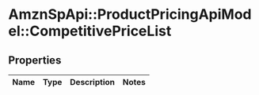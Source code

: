 # AmznSpApi::ProductPricingApiModel::CompetitivePriceList

## Properties
Name | Type | Description | Notes
------------ | ------------- | ------------- | -------------

